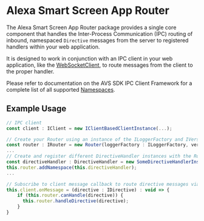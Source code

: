 # Alexa Smart Screen App Router

The Alexa Smart Screen App Router package provides a single core component that handles the Inter-Process Communication (IPC) routing of inbound, namespaced `Directive`  messages from the server to registered handlers within your web application.

It is designed to work in conjunction with an IPC client in your web application, like the [WebSocketClient][websocket-client], to route messages from the client to the proper handler.

Please refer to documentation on the AVS SDK IPC Client Framework for a complete list of all supported [Namespaces][icf-namespaces].

## Example Usage
```javascript
// IPC client
const client : IClient = new IClientBasedClientInstance(...);

// Create your Router using an instance of the ILoggerFactory and IVersionManager
const router : IRouter = new Router(loggerFactory : ILoggerFactory, versionManager : IVersionManager);
...
// Create and register different DirectiveHandler instances with the Router
const directiveHandler : DirectiveHandler = new SomeDirectiveHandlerInstance(...);
this.router.addNamespace(this.directiveHandler);
...

// Subscribe to client message callback to route directive messages via the Router
this.client.onMessage = (directive : IDirective) : void => {
    if (this.router.canHandle(directive)) {
      this.router.handleDirective(directive);
    }
}
```


[icf-namespaces]: https://developer.amazon.com/docs/alexa/avs-device-sdk/ipc-client-api-framework-reference.html#ipc-client-framework-api-reference
[websocket-client]: ../alexa-smart-screen-web-socket/README.md